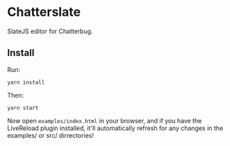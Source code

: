 # Chatterslate

SlateJS editor for Chatterbug.

## Install

Run:

```
yarn install
```

Then:

```
yarn start
```

Now open `examples/index.html` in your browser, and if you have the LiveReload
plugin installed, it'll automatically refresh for any changes in the examples/
or src/ dirrectories!
